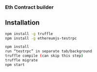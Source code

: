 ### Eth Contract builder

## Installation

```bash
npm install -g truffle
npm install -g ethereumjs-testrpc
```

```bash
npm install
run “testrpc” in separate tab/background
truffle compile (can skip this step)
truffle migrate
npm start
```
